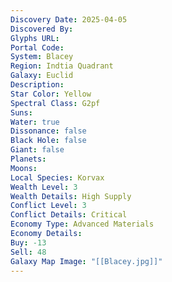 ```yaml
---
Discovery Date: 2025-04-05
Discovered By:
Glyphs URL:
Portal Code:
System: Blacey
Region: Indtia Quadrant
Galaxy: Euclid
Description:
Star Color: Yellow
Spectral Class: G2pf
Suns:
Water: true
Dissonance: false
Black Hole: false
Giant: false
Planets:
Moons:
Local Species: Korvax
Wealth Level: 3
Wealth Details: High Supply
Conflict Level: 3
Conflict Details: Critical
Economy Type: Advanced Materials
Economy Details:
Buy: -13
Sell: 48
Galaxy Map Image: "[[Blacey.jpg]]"
---
```

